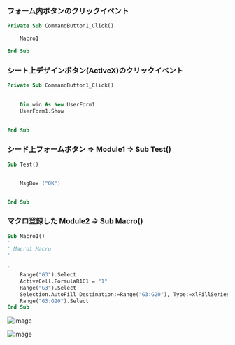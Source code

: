 ### フォーム内ボタンのクリックイベント
```vb
Private Sub CommandButton1_Click()

    Macro1

End Sub
```
### シート上デザインボタン(ActiveX)のクリックイベント
```vb
Private Sub CommandButton1_Click()

    
    Dim win As New UserForm1
    UserForm1.Show
    

End Sub
```

### シード上フォームボタン => Module1 => Sub Test()
```vb
Sub Test()


    MsgBox ("OK")


End Sub
```
### マクロ登録した Module2 => Sub Macro()
```vb
Sub Macro1()
'
' Macro1 Macro
'

'
    Range("G3").Select
    ActiveCell.FormulaR1C1 = "1"
    Range("G3").Select
    Selection.AutoFill Destination:=Range("G3:G20"), Type:=xlFillSeries
    Range("G3:G20").Select
End Sub
```


![image](https://user-images.githubusercontent.com/1501327/198270975-c4fe4d80-42c8-43e3-8530-dd622bc3627d.png)

![image](https://user-images.githubusercontent.com/1501327/198271106-fbbb8891-907b-4dca-90fe-88e4034ccb2d.png)
